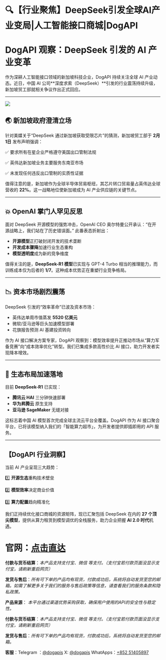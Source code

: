 # 🔍【行业聚焦】DeepSeek引发全球AI产业变局|人工智能接口商城|DogAPI

# DogAPI 观察：DeepSeek 引发的 AI 产业变革

作为深耕人工智能接口领域的新加坡科技企业，DogAPI 持续关注全球 AI 产业动态。近日，中国 AI 公司**深度求索（DeepSeek）**引发的行业震荡持续升级，新加坡贸工部就相关争议作出正式回应。

---

![](https://dogapi.ai/wp-content/uploads/2025/01/DeepSeek.png)

## 🌏 新加坡政府澄清立场

针对美媒关于“DeepSeek 通过新加坡获取受限芯片”的猜测，新加坡贸工部于 **2月1日** 发布声明强调：

✅ 要求所有在星企业严格遵守美国出口管制法规

✅ 英伟达新加坡业务主要服务东南亚市场

✅ 未发现任何违反出口管制的实质性证据

值得注意的是，新加坡作为全球半导体贸易枢纽，其芯片转口贸易量占英伟达全球营收的 **22%**。这一战略地位使新加坡成为 AI 产业供应链的关键节点。

---

## 💥 OpenAI 掌门人罕见反思

面对 DeepSeek 开源模型的强势冲击，OpenAI CEO 奥尔特曼公开承认：“在开源战略上，我们站在了历史错误面。” 此番表态折射出：

- **开源模型**正打破封闭开发的技术垄断
- **开发成本骤降**加速行业生态重构
- **模型透明度**成为新的竞争维度

值得关注的是，**DeepSeek-R1 模型**已实现与 GPT-4 Turbo 相当的推理能力，而训练成本仅为后者的 **1/7**。这种成本优势正在重塑行业竞争格局。

---

## 📉 资本市场剧烈震荡

DeepSeek 引发的“效率革命”已波及资本市场：

- 英伟达单周市值蒸发 **5520 亿美元**
- 微软/亚马逊等巨头加速模型部署
- 花旗报告预测 AI 基建投资转向

作为 AI 接口解决方案专家，DogAPI 观察到：模型效率提升正推动市场从“算力军备竞赛”向“成本效率优化”转型。我们已集成多款高性价比 AI 接口，助力开发者实现降本增效。

---

## 🚀 生态布局加速落地

目前 **DeepSeek-R1** 已实现：

- **腾讯云 HAI** 三分钟快速部署
- **华为昇腾云** 原生支持
- **亚马逊 SageMaker** 无缝对接

这标志着中国 AI 模型首次完成全球主流云平台全覆盖。DogAPI 作为 AI 接口聚合平台，已将该模型纳入我们的「智能算力超市」，为开发者提供即插即用的 API 服务。

---

## 【DogAPI 行业洞察】

当前 AI 产业呈现三大趋势：

1️⃣ **开源生态**重构技术壁垒

2️⃣ **模型效率**决定商业价值

3️⃣ **算力配置**趋向精准化

我们正持续优化接口商城的资源矩阵，现已汇聚包括 DeepSeek 在内的 **27 个顶尖模型**，提供从算力租赁到模型调优的全栈服务，助力企业把握 **AI 2.0 时代**机遇。

# 官网：[点击直达](https://www.dogapi.ai/)

**付款与货币结算**：*本产品支持支付宝、微信 等支付。（支付宝若付款页面没显示支付宝，请刷新重启网页）*

**发货与售后**：*所有可下单的产品均有现货，付款成功后，系统将自动发货至您的邮箱。如需了解更多关于我们的服务与售后政策等信息，请查看我们的服务条款和隐私政策。*

**产品来源**： *本平台通过渠道优势采购获取，确保用户使用的API的安全性与稳定性。*

**付款与货币结算**：*本产品支持支付宝、微信 等支付。（支付宝若付款页面没显示支付宝，请刷新重启网页）*

**发货与售后**：*所有可下单的产品均有现货，付款成功后，系统将自动发货至您的邮箱。*

**客服**：Telegram ：[@dogapis](https://t.me/dogapis)     X: [@dogapis](https://x.com/Dogapis)        WhatApps：[+852 51405897](https://wa.me/85251405897)